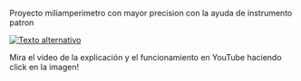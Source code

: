 Proyecto miliamperimetro con mayor precision con la ayuda de instrumento patron

[![Texto alternativo](https://img.youtube.com/vi/xf6562S__Sg&t/maxresdefault.jpg)](https://www.youtube.com/watch?v=xf6562S__Sg)

Mira el video de la explicación y el funcionamiento en YouTube haciendo click en la imagen!
